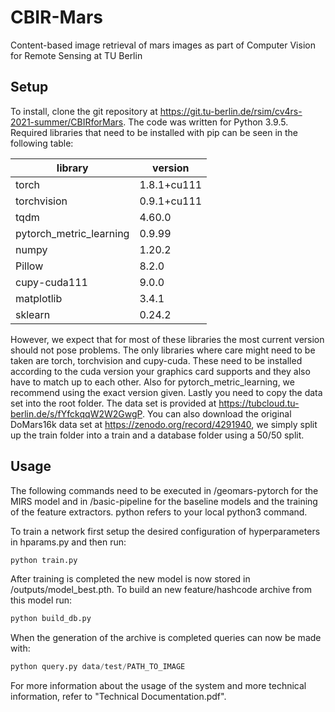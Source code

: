 # CBIR-Mars
Content-based image retrieval of mars images as part of Computer Vision for Remote Sensing at TU Berlin

## Setup

To install, clone the git repository at https://git.tu-berlin.de/rsim/cv4rs-2021-summer/CBIRforMars.  The code was written for Python 3.9.5.  Required libraries that need to be installed with pip can be seen in the following table:

| library | version |
| ------- | --- |
| torch | 1.8.1+cu111 |
| torchvision | 0.9.1+cu111 |
| tqdm | 4.60.0 |
| pytorch_metric_learning | 0.9.99 |
| numpy | 1.20.2 |
| Pillow | 8.2.0 |
| cupy-cuda111 | 9.0.0 |
| matplotlib | 3.4.1 |
| sklearn | 0.24.2 |

However, we expect that for most of these libraries the most current version should not pose problems.  The only libraries where care might need to be taken are torch, torchvision and cupy-cuda.  These need to be installed according to the cuda version your graphics card supports and they also have to match up to each other.  Also for pytorch_metric_learning, we recommend using the exact version given. Lastly you need to copy the data set into the root folder.  The data set is provided at https://tubcloud.tu-berlin.de/s/fYfckqqW2W2GwgP.  You can also download the original DoMars16k data set at https://zenodo.org/record/4291940, we simply split up the train folder into a train and a database folder using a 50/50 split.

## Usage
The following commands need to be executed in /geomars-pytorch for the MIRS model and in /basic-pipeline for the baseline models and the training of the feature extractors. python refers to your local python3 command.

To train a network first setup the desired configuration of hyperparameters in hparams.py and then run:
```python
python train.py
```
After training is completed the new model is now stored in /outputs/model_best.pth. To build an new feature/hashcode archive from this model run:
```python
python build_db.py
```
When the generation of the archive is completed queries can now be made with:
```python
python query.py data/test/PATH_TO_IMAGE
```
For more information about the usage of the system and more technical information, refer to "Technical Documentation.pdf".

